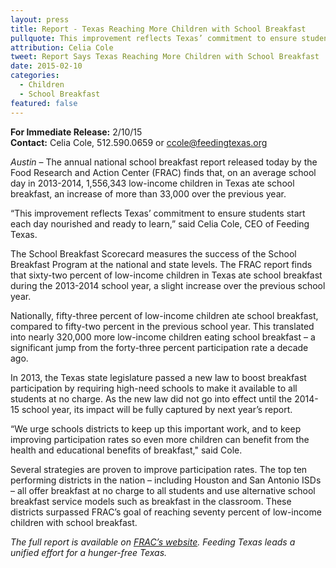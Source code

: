 ```yaml
---
layout: press
title: Report - Texas Reaching More Children with School Breakfast
pullquote: This improvement reflects Texas’ commitment to ensure students start each day nourished and ready to learn.
attribution: Celia Cole
tweet: Report Says Texas Reaching More Children with School Breakfast
date: 2015-02-10
categories:
  - Children
  - School Breakfast
featured: false
---   
```

**For Immediate Release:** 2/10/15   
**Contact:** Celia Cole, 512.590.0659 or ccole@feedingtexas.org
 
*Austin* – The annual national school breakfast report released today by the Food Research and Action Center (FRAC) finds that, on an average school day in 2013-2014, 1,556,343 low-income children in Texas ate school breakfast, an increase of more than 33,000 over the previous year.
 
“This improvement reflects Texas’ commitment to ensure students start each day nourished and ready to learn,” said Celia Cole, CEO of Feeding Texas.
 
The School Breakfast Scorecard measures the success of the School Breakfast Program at the national and state levels. The FRAC report finds that sixty-two percent of low-income children in Texas ate school breakfast during the 2013-2014 school year, a slight increase over the previous school year.
 
Nationally, fifty-three percent of low-income children ate school breakfast, compared to fifty-two percent in the previous school year. This translated into nearly 320,000 more low-income children eating school breakfast – a significant jump from the forty-three percent participation rate a decade ago.
 
In 2013, the Texas state legislature passed a new law to boost breakfast participation by requiring high-need schools to make it available to all students at no charge. As the new law did not go into effect until the 2014-15 school year, its impact will be fully captured by next year’s report.
 
“We urge schools districts to keep up this important work, and to keep improving participation rates so even more children can benefit from the health and educational benefits of breakfast," said Cole.
 
Several strategies are proven to improve participation rates. The top ten performing districts in the nation – including Houston and San Antonio ISDs – all offer breakfast at no charge to all students and use alternative school breakfast service models such as breakfast in the classroom. These districts surpassed FRAC’s goal of reaching seventy percent of low-income children with school breakfast.
 
*The full report is available on [FRAC’s website](http://frac.org/many-more-low-income-children-starting-the-day-with-school-breakfast-finds-new-reports-from-the-food-research-and-action-center/). Feeding Texas leads a unified effort for a hunger-free Texas.*
 
##
